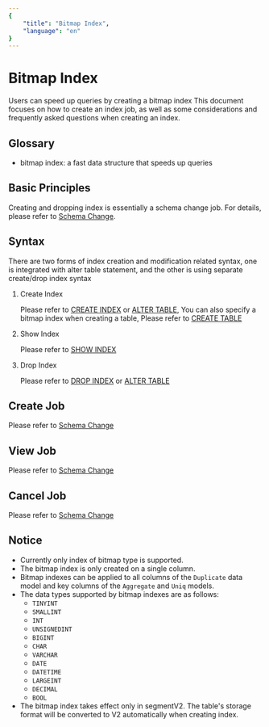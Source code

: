 ```yaml
---
{
    "title": "Bitmap Index",
    "language": "en"
}
---
```


<!-- 
Licensed to the Apache Software Foundation (ASF) under one
or more contributor license agreements.  See the NOTICE file
distributed with this work for additional information
regarding copyright ownership.  The ASF licenses this file
to you under the Apache License, Version 2.0 (the
"License"); you may not use this file except in compliance
with the License.  You may obtain a copy of the License at

  http://www.apache.org/licenses/LICENSE-2.0

Unless required by applicable law or agreed to in writing,
software distributed under the License is distributed on an
"AS IS" BASIS, WITHOUT WARRANTIES OR CONDITIONS OF ANY
KIND, either express or implied.  See the License for the
specific language governing permissions and limitations
under the License.
-->

# Bitmap Index
Users can speed up queries by creating a bitmap index
This document focuses on how to create an index job, as well as some considerations and frequently asked questions when creating an index.

## Glossary
* bitmap index: a fast data structure that speeds up queries

## Basic Principles
Creating and dropping index is essentially a schema change job. For details, please refer to
[Schema Change](./alter-table-schema-change).

## Syntax
There are two forms of index creation and modification related syntax, one is integrated with alter table statement, and the other is using separate
create/drop index syntax
1. Create Index

    Please refer to [CREATE INDEX](../../sql-reference/sql-statements/Data-Definition/CREATE-INDEX) 
    or [ALTER TABLE](../../sql-reference/sql-statements/Data-Definition/ALTER-TABLE),
    You can also specify a bitmap index when creating a table, Please refer to [CREATE TABLE](../../sql-reference/sql-statements/Data-Definition/CREATE-TABLE)

2. Show Index

    Please refer to [SHOW INDEX](../../sql-reference/sql-statements/Administration/SHOW-INDEX)

3. Drop Index

    Please refer to [DROP INDEX](../../sql-reference/sql-statements/Data-Definition/DROP-INDEX) or [ALTER TABLE](../../sql-reference/sql-statements/Data-Definition/ALTER-TABLE)

## Create Job
Please refer to [Schema Change](./alter-table-schema-change)
## View Job
Please refer to [Schema Change](./alter-table-schema-change)

## Cancel Job
Please refer to [Schema Change](./alter-table-schema-change)

## Notice
* Currently only index of bitmap type is supported.
* The bitmap index is only created on a single column.
* Bitmap indexes can be applied to all columns of the `Duplicate` data model and key columns of the `Aggregate` and `Uniq` models.
* The data types supported by bitmap indexes are as follows:
    * `TINYINT`
    * `SMALLINT`
    * `INT`
    * `UNSIGNEDINT`
    * `BIGINT`
    * `CHAR`
    * `VARCHAR`
    * `DATE`
    * `DATETIME`
    * `LARGEINT`
    * `DECIMAL`
    * `BOOL`
* The bitmap index takes effect only in segmentV2. The table's storage format will be converted to V2 automatically when creating index.
